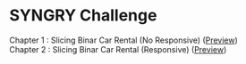 # SYNGRY Challenge
Chapter 1 : Slicing Binar Car Rental (No Responsive) ([Preview](https://htmlpreview.github.io/?https://github.com/fchrl03/syngry-challenge/blob/master/challenge-01/index.html "Challenge 1")) <br/>
Chapter 2 : Slicing Binar Car Rental (Responsive) ([Preview](https://htmlpreview.github.io/?https://github.com/fchrl03/syngry-challenge/blob/master/challenge-02/index.html "Challenge 2")) <br/>
